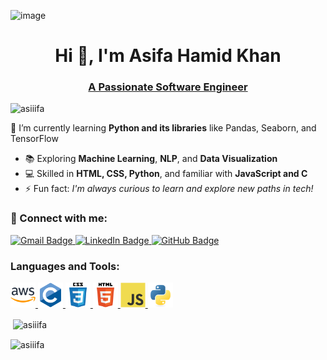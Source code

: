 
  ![image](https://github.com/user-attachments/assets/0ec45f1c-545a-473b-bbb5-3e8d759a4efc.gif)

<h1 align="center">Hi 👋, I'm Asifa Hamid Khan</h1>
<h3 align="center"><u>A Passionate Software Engineer</u></h3>





<p align="left"> <img src="https://komarev.com/ghpvc/?username=asiiifa&label=Profile%20views&color=0e75b6&style=flat" alt="asiiifa" /> </p>



🌱 I’m currently learning **Python and its libraries** like Pandas, Seaborn, and TensorFlow  
- 📚 Exploring **Machine Learning**, **NLP**, and **Data Visualization**  
- 💻 Skilled in **HTML, CSS, Python**, and familiar with **JavaScript and C**  
- ⚡ Fun fact: *I'm always curious to learn and explore new paths in tech!*


### 🧩 Connect with me:
<p align="left">
  <a href="mailto:Asifayusafzai@gmail.com" target="_blank">
    <img src="https://img.shields.io/badge/Gmail-D14836?style=for-the-badge&logo=gmail&logoColor=white" alt="Gmail Badge"/>
  </a>
  <a href="https://www.linkedin.com/in/asifa-hamid-khan" target="_blank">
    <img src="https://img.shields.io/badge/LinkedIn-0A66C2?style=for-the-badge&logo=linkedin&logoColor=white" alt="LinkedIn Badge"/>
  </a>
  <a href="https://github.com/asiiifa" target="_blank">
    <img src="https://img.shields.io/badge/GitHub-100000?style=for-the-badge&logo=github&logoColor=white" alt="GitHub Badge"/>
  </a>
</p>


<h3 align="left">Languages and Tools:</h3>
<p align="left"> <a href="https://aws.amazon.com" target="_blank" rel="noreferrer"> <img src="https://raw.githubusercontent.com/devicons/devicon/master/icons/amazonwebservices/amazonwebservices-original-wordmark.svg" alt="aws" width="40" height="40"/> </a> <a href="https://www.cprogramming.com/" target="_blank" rel="noreferrer"> <img src="https://raw.githubusercontent.com/devicons/devicon/master/icons/c/c-original.svg" alt="c" width="40" height="40"/> </a> <a href="https://www.w3schools.com/css/" target="_blank" rel="noreferrer"> <img src="https://raw.githubusercontent.com/devicons/devicon/master/icons/css3/css3-original-wordmark.svg" alt="css3" width="40" height="40"/> </a> <a href="https://www.w3.org/html/" target="_blank" rel="noreferrer"> <img src="https://raw.githubusercontent.com/devicons/devicon/master/icons/html5/html5-original-wordmark.svg" alt="html5" width="40" height="40"/> </a> <a href="https://developer.mozilla.org/en-US/docs/Web/JavaScript" target="_blank" rel="noreferrer"> <img src="https://raw.githubusercontent.com/devicons/devicon/master/icons/javascript/javascript-original.svg" alt="javascript" width="40" height="40"/> </a> <a href="https://www.python.org" target="_blank" rel="noreferrer"> <img src="https://raw.githubusercontent.com/devicons/devicon/master/icons/python/python-original.svg" alt="python" width="40" height="40"/> </a> </p>

<p>&nbsp;<img align="center" src="https://github-readme-stats.vercel.app/api?username=asiiifa&show_icons=true&locale=en" alt="asiiifa" /></p>

<p><img align="center" src="https://github-readme-streak-stats.herokuapp.com/?user=asiiifa&" alt="asiiifa" /></p>
